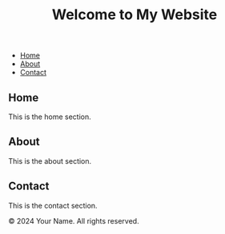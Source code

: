 <!DOCTYPE html>
<html lang="en">
<head>
    <meta charset="UTF-8">
    <meta name="viewport" content="width=device-width, initial-scale=1.0">
    <title>Your Page Title</title>
    <link rel="stylesheet" href="styles.css"> <!-- Link to your CSS file -->
</head>
<body>
    <header>
        <h1>Welcome to My Website</h1>
    </header>
    <nav>
        <ul>
            <li><a href="#home">Home</a></li>
            <li><a href="#about">About</a></li>
            <li><a href="#contact">Contact</a></li>
        </ul>
    </nav>
    <main>
        <section id="home">
            <h2>Home</h2>
            <p>This is the home section.</p>
        </section>
        <section id="about">
            <h2>About</h2>
            <p>This is the about section.</p>
        </section>
        <section id="contact">
            <h2>Contact</h2>
            <p>This is the contact section.</p>
        </section>
    </main>
    <footer>
        <p>© 2024 Your Name. All rights reserved.</p>
    </footer>
    <script src="scripts.js"></script> <!-- Link to your JavaScript file -->
</body>
</html>

